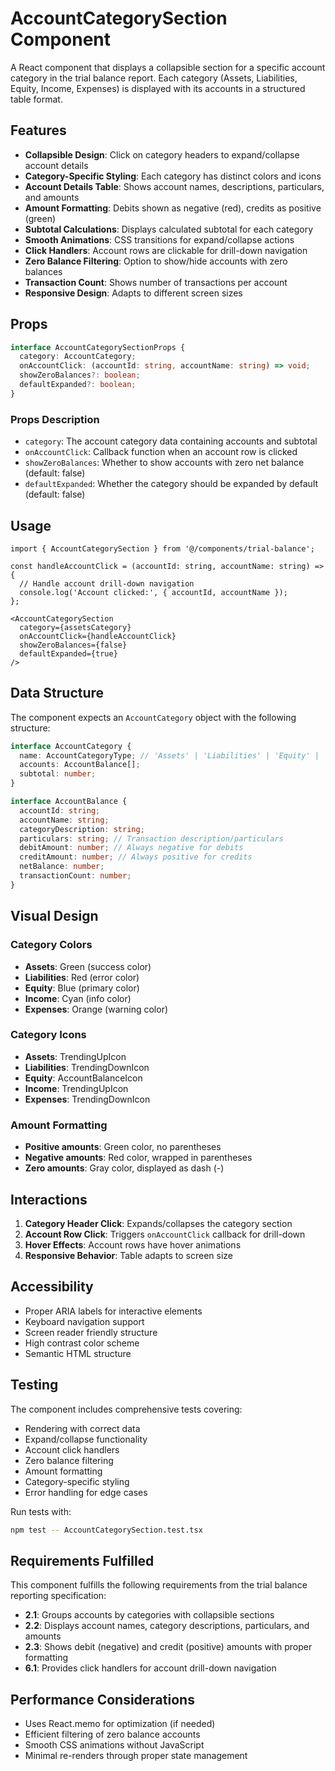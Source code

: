 # AccountCategorySection Component

A React component that displays a collapsible section for a specific account category in the trial balance report. Each category (Assets, Liabilities, Equity, Income, Expenses) is displayed with its accounts in a structured table format.

## Features

- **Collapsible Design**: Click on category headers to expand/collapse account details
- **Category-Specific Styling**: Each category has distinct colors and icons
- **Account Details Table**: Shows account names, descriptions, particulars, and amounts
- **Amount Formatting**: Debits shown as negative (red), credits as positive (green)
- **Subtotal Calculations**: Displays calculated subtotal for each category
- **Smooth Animations**: CSS transitions for expand/collapse actions
- **Click Handlers**: Account rows are clickable for drill-down navigation
- **Zero Balance Filtering**: Option to show/hide accounts with zero balances
- **Transaction Count**: Shows number of transactions per account
- **Responsive Design**: Adapts to different screen sizes

## Props

```typescript
interface AccountCategorySectionProps {
  category: AccountCategory;
  onAccountClick: (accountId: string, accountName: string) => void;
  showZeroBalances?: boolean;
  defaultExpanded?: boolean;
}
```

### Props Description

- `category`: The account category data containing accounts and subtotal
- `onAccountClick`: Callback function when an account row is clicked
- `showZeroBalances`: Whether to show accounts with zero net balance (default: false)
- `defaultExpanded`: Whether the category should be expanded by default (default: false)

## Usage

```tsx
import { AccountCategorySection } from '@/components/trial-balance';

const handleAccountClick = (accountId: string, accountName: string) => {
  // Handle account drill-down navigation
  console.log('Account clicked:', { accountId, accountName });
};

<AccountCategorySection
  category={assetsCategory}
  onAccountClick={handleAccountClick}
  showZeroBalances={false}
  defaultExpanded={true}
/>
```

## Data Structure

The component expects an `AccountCategory` object with the following structure:

```typescript
interface AccountCategory {
  name: AccountCategoryType; // 'Assets' | 'Liabilities' | 'Equity' | 'Income' | 'Expenses'
  accounts: AccountBalance[];
  subtotal: number;
}

interface AccountBalance {
  accountId: string;
  accountName: string;
  categoryDescription: string;
  particulars: string; // Transaction description/particulars
  debitAmount: number; // Always negative for debits
  creditAmount: number; // Always positive for credits
  netBalance: number;
  transactionCount: number;
}
```

## Visual Design

### Category Colors
- **Assets**: Green (success color)
- **Liabilities**: Red (error color)
- **Equity**: Blue (primary color)
- **Income**: Cyan (info color)
- **Expenses**: Orange (warning color)

### Category Icons
- **Assets**: TrendingUpIcon
- **Liabilities**: TrendingDownIcon
- **Equity**: AccountBalanceIcon
- **Income**: TrendingUpIcon
- **Expenses**: TrendingDownIcon

### Amount Formatting
- **Positive amounts**: Green color, no parentheses
- **Negative amounts**: Red color, wrapped in parentheses
- **Zero amounts**: Gray color, displayed as dash (-)

## Interactions

1. **Category Header Click**: Expands/collapses the category section
2. **Account Row Click**: Triggers `onAccountClick` callback for drill-down
3. **Hover Effects**: Account rows have hover animations
4. **Responsive Behavior**: Table adapts to screen size

## Accessibility

- Proper ARIA labels for interactive elements
- Keyboard navigation support
- Screen reader friendly structure
- High contrast color scheme
- Semantic HTML structure

## Testing

The component includes comprehensive tests covering:
- Rendering with correct data
- Expand/collapse functionality
- Account click handlers
- Zero balance filtering
- Amount formatting
- Category-specific styling
- Error handling for edge cases

Run tests with:
```bash
npm test -- AccountCategorySection.test.tsx
```

## Requirements Fulfilled

This component fulfills the following requirements from the trial balance reporting specification:

- **2.1**: Groups accounts by categories with collapsible sections
- **2.2**: Displays account names, category descriptions, particulars, and amounts
- **2.3**: Shows debit (negative) and credit (positive) amounts with proper formatting
- **6.1**: Provides click handlers for account drill-down navigation

## Performance Considerations

- Uses React.memo for optimization (if needed)
- Efficient filtering of zero balance accounts
- Smooth CSS animations without JavaScript
- Minimal re-renders through proper state management